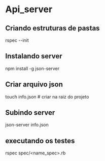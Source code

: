# Api_server

## Criando estruturas de pastas 

rspec --init 

## Instalando server

npm install -g json-server

## Criar arquivo json

touch info.json      # criar na raiz do projeto
 
## Subindo server 
	
json-server info.json

## executando os testes

rspec spec/<name_spec>.rb